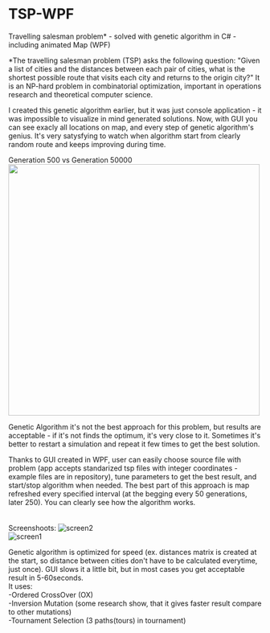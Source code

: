 # TSP-WPF

Travelling salesman problem* - solved with genetic algorithm in C# - including animated Map (WPF)

*The travelling salesman problem (TSP) asks the following question: "Given a list of cities and the distances between each pair of cities, what is the shortest possible route that visits each city and returns to the origin city?" It is an NP-hard problem in combinatorial optimization, important in operations research and theoretical computer science.

I created this genetic algorithm earlier, but it was just console application - it was impossible to visualize in mind generated solutions.
Now, with GUI you can see exacly all locations on map, and every step of genetic algorithm's genius. It's very satysfying to watch when algorithm start from clearly random route and keeps improving during time.

Generation 500 vs Generation 50000
<br>
<img src="https://user-images.githubusercontent.com/47602711/58696522-0abdf680-8398-11e9-8dbb-1d144c15ce62.png" height="500">

Genetic Algorithm it's not the best approach for this problem, but results are acceptable - if it's not finds the optimum, it's very close to it. Sometimes it's better to restart a simulation and repeat it few times to get the best solution.

Thanks to GUI created in WPF, user can easily choose source file with problem (app accepts standarized tsp files with integer coordinates - example files are in repository), tune parameters to get the best result, and start/stop algorithm when needed. The best part of this approach is map refreshed every specified interval (at the begging every 50 generations, later 250). You can clearly see how the algorithm works.
<br><br><br>
Screenshoots:
![screen2](https://user-images.githubusercontent.com/47602711/58694919-6edebb80-8394-11e9-8776-b43bfe4f3e57.png)
<br>
![screen1](https://user-images.githubusercontent.com/47602711/58694920-6edebb80-8394-11e9-88c2-25e949c99e91.png)


Genetic algorithm is optimized for speed (ex. distances matrix is created at the start, so distance between cities don't have to be calculated everytime, just once). GUI slows it a little bit, but in most cases you get acceptable result in 5-60seconds.<br>
It uses:<br>
-Ordered CrossOver (OX)<br>
-Inversion Mutation (some research show, that it gives faster result compare to other mutations)<br>
-Tournament Selection (3 paths(tours) in tournament)</p>
